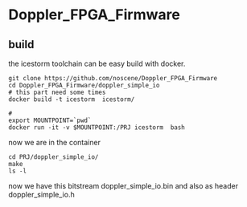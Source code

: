 # Doppler_FPGA_Firmware


## build
the icestorm toolchain can be easy build with docker.

```
git clone https://github.com/noscene/Doppler_FPGA_Firmware
cd Doppler_FPGA_Firmware/doppler_simple_io
# this part need some times
docker build -t icestorm  icestorm/

#
export MOUNTPOINT=`pwd`
docker run -it -v $MOUNTPOINT:/PRJ icestorm  bash
```

now we are in the container

```
cd PRJ/doppler_simple_io/
make
ls -l
```

now we have this bitstream doppler_simple_io.bin and also
as header doppler_simple_io.h

